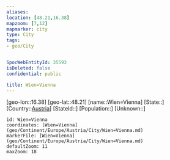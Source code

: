 ```yaml
---
aliases: 
location: [48.21,16.38]
mapzoom: [7,12] 
mapmarker: city 
type: City
tags:
- geo/City


SpocWebEntityId: 35593
isDeleted: false
confidential: public

title: Wien=Vienna
---
```

[geo-lon::16.38]
[geo-lat::48.21]
[name::Wien=Vienna]
[State::]
[Country::[Austria](geo/Continent/Europe/Austria.md)]
[StateId::]
[Population::]
[Unknown::]


```leaflet
id: Wien=Vienna
coordinates: [Wien=Vienna](geo/Continent/Europe/Austria/City/Wien=Vienna.md)
markerFile: [Wien=Vienna](geo/Continent/Europe/Austria/City/Wien=Vienna.md)
defaultZoom: 11 
maxZoom: 18
```


